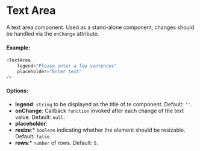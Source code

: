 # Text Area

A text area component. Used as a stand-alone component, changes should be handled via the `onChange` attribute. 

#### Example:

``` js
<TextArea
    legend="Please enter a few sentences"
    placeholder="Enter text"
/>
```

#### Options:

* __legend__: `string` to be displayed as the title of te component. Default: `''`.
* __onChange__: Callback `function` invoked after each change of the text value. Default: `null`.
* __placeholder__: 
* __resize__:* `boolean` indicating whether the element should be resizable. Default: `false`.
* __rows__:* `number` of rows. Default: `5`.
